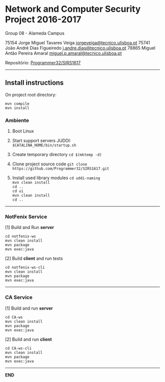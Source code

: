 # Network and Computer Security Project 2016-2017 #

Group 08 - Alameda Campus

75154	Jorge Miguel Tavares Veiga	jorgeveiga@tecnico.ulisboa.pt
75741	João André Dias Figueiredo	j.andre.dias@tecnico.ulisboa.pt
78865	Miguel Antão Pereira Amaral	miguel.p.amaral@tecnico.ulisboa.pt

Repositório:
[Programmer32/SIRS1617](https://github.com/Programmer32/SIRS1617/)

-------------------------------------------------------------------------------

## Install instructions

On project root directory:
```
mvn compile
mvn install
```

### Ambiente

1. Boot Linux

2. Start support servers
   JUDDI:  
   `$CATALINA_HOME/bin/startup.sh`

3. Create temporary directory 
   `cd $(mktemp -d)`

4. Clone project source code
   `git clone https://github.com/Programmer32/SIRS1617.git`

5. Install used library modules
   `cd uddi-naming`  
   `mvn clean install`  
   `cd ..`  
   `cd ui`  
   `mvn clean install`  
   `cd ..`

-------------------------------------------------------------------------------

### NotFenix Service 

[1] Build and Run **server**

```
cd notfenix-ws
mvn clean install
mvn package
mvn exec:java
```

[2] Build **client**  and run tests

```
cd notfenix-ws-cli
mvn clean install
mvn package
mvn exec:java
```

-------------------------------------------------------------------------------

### CA Service

[1] Build and run  **server**

```
cd CA-ws
mvn clean install
mvn package
mvn exec:java
```

[2] Build and run  **client**

```
cd CA-ws-cli
mvn clean install
mvn package
mvn exec:java
```

-------------------------------------------------------------------------------

**END**
